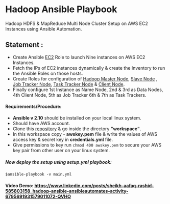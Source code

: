 Hadoop Ansible Playbook 
=======================

Hadoop HDFS & MapReduce Multi Node Cluster Setup on AWS EC2 Instances using Ansible Automation.

## Statement :

- Create Ansible [EC2](https://github.com/sheikhaafaq/hadoop-ansible-on-aws/tree/master/workspace/roles/ec2)  Role to launch Nine instances on AWS EC2 Instances.
- Fetch the IPs of EC2 instances dynamically & create the Inventory to run the Ansible Roles on those hosts.
- Create Roles for configuration of  [Hadoop Master Node](https://github.com/sheikhaafaq/hadoop-ansible-on-aws/tree/master/workspace/roles/namenode), [Slave Node](https://github.com/sheikhaafaq/hadoop-ansible-on-aws/tree/master/workspace/roles/datanode) , [Job Tracker Node](https://github.com/sheikhaafaq/hadoop-ansible-on-aws/tree/master/workspace/roles/jobtracker), [Task Tracker Node](https://github.com/sheikhaafaq/hadoop-ansible-on-aws/tree/master/workspace/roles/tasktracker) & [Client Node](https://github.com/sheikhaafaq/hadoop-ansible-on-aws/tree/master/workspace/roles/client).
- Finally configure 1st Instance as Name Node, 2nd & 3rd as Data Nodes, 4th Client Node, 5th as Job Tracker  6th & 7th as Task Trackers.


#### Requirements/Procedure:

- **Ansible v 2.10** should be installed on your local linux system.
- Should have AWS account.
- Clone this [repository](https://github.com/sheikhaafaq/hadoop-ansible-on-aws.git) & go inside the directory **"workspace"**.
- In this workspace copy - **awskey.pem** file & write the values of  AWS access key & secret key in **credentials.yml** file.
- Give permissions to key run `chmod 400 awskey.pem` to secure your AWS key pair from other user on your linux system.

##### Now deploy the setup using setup.yml playbook:

```
$ansible-playbook -v main.yml
```
                              
#### Video Demo:  https://www.linkedin.com/posts/sheikh-aafaq-rashid-585803158_hadoop-ansible-ansibleautomates-activity-6795691931579011072-QVHO


